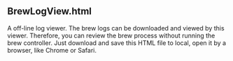 ## BrewLogView.html

A off-line log viewer. The brew logs can be downloaded and viewed by this viewer. 
Therefore, you can review the brew process without running the brew controller.
Just download and save this HTML file to local, open it by a browser, like Chrome or Safari.
